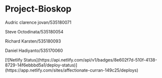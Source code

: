 # Project-Bioskop
 
<p>Audric clarence jovan/535180071</p>
<p>Steve Octodinata/535180054</p>
<p>Richard Karsten/535180093</p>
<p>Daniel Hadiyanto/535170060</p>
[![Netlify Status](https://api.netlify.com/api/v1/badges/8e602f7d-510f-4138-8729-14f6ebbbd5a1/deploy-status)](https://app.netlify.com/sites/affectionate-curran-149c25/deploys)

